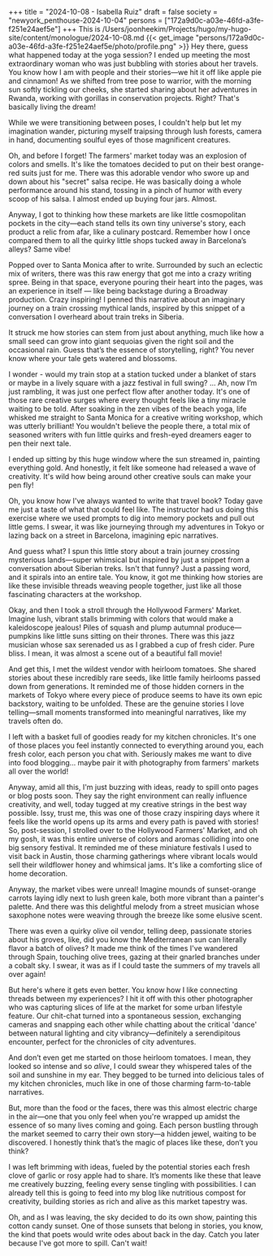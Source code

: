 +++
title = "2024-10-08 - Isabella Ruiz"
draft = false
society = "newyork_penthouse-2024-10-04"
persons = ["172a9d0c-a03e-46fd-a3fe-f251e24aef5e"]
+++
This is /Users/joonheekim/Projects/hugo/my-hugo-site/content/monologue/2024-10-08.md
{{< get_image "persons/172a9d0c-a03e-46fd-a3fe-f251e24aef5e/photo/profile.png" >}}
Hey there, guess what happened today at the yoga session?
 I ended up meeting the most extraordinary woman who was just bubbling with stories about her travels. You know how I am with people and their stories—we hit it off like apple pie and cinnamon! As we shifted from tree pose to warrior, with the morning sun softly tickling our cheeks, she started sharing about her adventures in Rwanda, working with gorillas in conservation projects. Right? That's basically living the dream!

While we were transitioning between poses, I couldn't help but let my imagination wander, picturing myself traipsing through lush forests, camera in hand, documenting soulful eyes of those magnificent creatures. 

Oh, and before I forget! The farmers' market today was an explosion of colors and smells. It's like the tomatoes decided to put on their best orange-red suits just for me. There was this adorable vendor who swore up and down about his "secret" salsa recipe. He was basically doing a whole performance around his stand, tossing in a pinch of humor with every scoop of his salsa. I almost ended up buying four jars. Almost.

Anyway, I got to thinking how these markets are like little cosmopolitan pockets in the city—each stand tells its own tiny universe's story, each product a relic from afar, like a culinary postcard. Remember how I once compared them to all the quirky little shops tucked away in Barcelona’s alleys? Same vibe!

Popped over to Santa Monica after to write. Surrounded by such an eclectic mix of writers, there was this raw energy that got me into a crazy writing spree. Being in that space, everyone pouring their heart into the pages, was an experience in itself — like being backstage during a Broadway production. Crazy inspiring! I penned this narrative about an imaginary journey on a train crossing mythical lands, inspired by this snippet of a conversation I overheard about train treks in Siberia. 

It struck me how stories can stem from just about anything, much like how a small seed can grow into giant sequoias given the right soil and the occasional rain. Guess that’s the essence of storytelling, right? You never know where your tale gets watered and blossoms. 

I wonder - would my train stop at a station tucked under a blanket of stars or maybe in a lively square with a jazz festival in full swing? ... Ah, now I’m just rambling, it was just one perfect flow after another today. It's one of those rare creative surges where every thought feels like a tiny miracle waiting to be told.
 After soaking in the zen vibes of the beach yoga, life whisked me straight to Santa Monica for a creative writing workshop, which was utterly brilliant! You wouldn't believe the people there, a total mix of seasoned writers with fun little quirks and fresh-eyed dreamers eager to pen their next tale.

I ended up sitting by this huge window where the sun streamed in, painting everything gold. And honestly, it felt like someone had released a wave of creativity. It's wild how being around other creative souls can make your pen fly! 

Oh, you know how I've always wanted to write that travel book? Today gave me just a taste of what that could feel like. The instructor had us doing this exercise where we used prompts to dig into memory pockets and pull out little gems. I swear, it was like journeying through my adventures in Tokyo or lazing back on a street in Barcelona, imagining epic narratives.

And guess what? I spun this little story about a train journey crossing mysterious lands—super whimsical but inspired by just a snippet from a conversation about Siberian treks. Isn't that funny? Just a passing word, and it spirals into an entire tale. You know, it got me thinking how stories are like these invisible threads weaving people together, just like all those fascinating characters at the workshop.

Okay, and then I took a stroll through the Hollywood Farmers' Market. Imagine lush, vibrant stalls brimming with colors that would make a kaleidoscope jealous! Piles of squash and plump autumnal produce—pumpkins like little suns sitting on their thrones. There was this jazz musician whose sax serenaded us as I grabbed a cup of fresh cider. Pure bliss. I mean, it was almost a scene out of a beautiful fall movie!

And get this, I met the wildest vendor with heirloom tomatoes. She shared stories about these incredibly rare seeds, like little family heirlooms passed down from generations. It reminded me of those hidden corners in the markets of Tokyo where every piece of produce seems to have its own epic backstory, waiting to be unfolded. These are the genuine stories I love telling—small moments transformed into meaningful narratives, like my travels often do.

I left with a basket full of goodies ready for my kitchen chronicles. It's one of those places you feel instantly connected to everything around you, each fresh color, each person you chat with. Seriously makes me want to dive into food blogging... maybe pair it with photography from farmers' markets all over the world!

Anyway, amid all this, I'm just buzzing with ideas, ready to spill onto pages or blog posts soon. They say the right environment can really influence creativity, and well, today tugged at my creative strings in the best way possible. Issy, trust me, this was one of those crazy inspiring days where it feels like the world opens up its arms and every path is paved with stories!
 So, post-session, I strolled over to the Hollywood Farmers' Market, and oh my gosh, it was this entire universe of colors and aromas colliding into one big sensory festival. It reminded me of these miniature festivals I used to visit back in Austin, those charming gatherings where vibrant locals would sell their wildflower honey and whimsical jams. It's like a comforting slice of home decoration.

Anyway, the market vibes were unreal! Imagine mounds of sunset-orange carrots laying idly next to lush green kale, both more vibrant than a painter's palette. And there was this delightful melody from a street musician whose saxophone notes were weaving through the breeze like some elusive scent.

There was even a quirky olive oil vendor, telling deep, passionate stories about his groves, like, did you know the Mediterranean sun can literally flavor a batch of olives? It made me think of the times I've wandered through Spain, touching olive trees, gazing at their gnarled branches under a cobalt sky. I swear, it was as if I could taste the summers of my travels all over again!

But here's where it gets even better. You know how I like connecting threads between my experiences? I hit it off with this other photographer who was capturing slices of life at the market for some urban lifestyle feature. Our chit-chat turned into a spontaneous session, exchanging cameras and snapping each other while chatting about the critical 'dance' between natural lighting and city vibrancy—definitely a serendipitous encounter, perfect for the chronicles of city adventures.

And don’t even get me started on those heirloom tomatoes. I mean, they looked so intense and so _alive_, I could swear they whispered tales of the soil and sunshine in my ear. They begged to be turned into delicious tales of my kitchen chronicles, much like in one of those charming farm-to-table narratives.

But, more than the food or the faces, there was this almost electric charge in the air—one that you only feel when you're wrapped up amidst the essence of so many lives coming and going. Each person bustling through the market seemed to carry their own story—a hidden jewel, waiting to be discovered. I honestly think that’s the magic of places like these, don’t you think?

I was left brimming with ideas, fueled by the potential stories each fresh clove of garlic or rosy apple had to share. It’s moments like these that leave me creatively buzzing, feeling every sense tingling with possibilities. I can already tell this is going to feed into my blog like nutritious compost for creativity, building stories as rich and alive as this market tapestry was.

Oh, and as I was leaving, the sky decided to do its own show, painting this cotton candy sunset. One of those sunsets that belong in stories, you know, the kind that poets would write odes about back in the day.
Catch you later because I've got more to spill. Can't wait!
